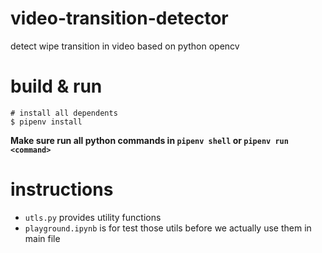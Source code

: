 # video-transition-detector
detect wipe transition in video based on python opencv

# build & run
```shell
# install all dependents
$ pipenv install
```
**Make sure run all python commands in `pipenv shell` or `pipenv run <command>`**

# instructions
- `utls.py` provides utility functions
- `playground.ipynb` is for test those utils before we actually use them in main file 

